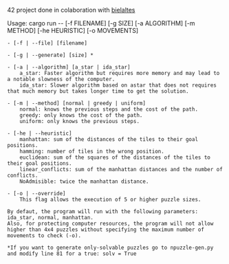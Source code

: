 42 project done in colaboration with [bielaltes](https://github.com/bielaltes) 

Usage: cargo run -- [-f FILENAME] [-g SIZE] [-a ALGORITHM] [-m METHOD] [-he HEURISTIC] [-o MOVEMENTS]

    - [-f | --file] [filename]

    - [-g | --generate] [size] *

    - [-a | --algorithm] [a_star | ida_star]
        a_star: Faster algorithm but requires more memory and may lead to a notable slowness of the computer.
        ida_star: Slower algorithm based on astar that does not requires that much memory but takes longer time to get the solution.

    - [-m | --method] [normal | greedy | uniform]
        normal: knows the previous steps and the cost of the path.
        greedy: only knows the cost of the path.
        uniform: only knows the previous steps.

    - [-he | --heuristic]
        manhattan: sum of the distances of the tiles to their goal positions.
        hamming: number of tiles in the wrong position.
        euclidean: sum of the squares of the distances of the tiles to their goal positions.
        linear_conflicts: sum of the manhattan distances and the number of conflicts.
        NoAdmisible: twice the manhattan distance.

    - [-o | --override] 
        This flag allows the execution of 5 or higher puzzle sizes.

    By defaut, the program will run with the following parameters: ida_star, normal, manhattan.
    Also, for protecting computer resources, the program will not allow higher than 4x4 puzzles without specifying the maximum number of movements to check (-o).

    *If you want to generate only-solvable puzzles go to npuzzle-gen.py and modify line 81 for a true: solv = True